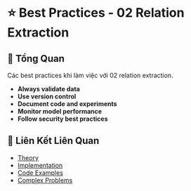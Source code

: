 # ⭐ Best Practices - 02 Relation Extraction

## 🎯 Tổng Quan

Các best practices khi làm việc với 02 relation extraction.

- **Always validate data**
- **Use version control**
- **Document code and experiments**
- **Monitor model performance**
- **Follow security best practices**

## 🔗 Liên Kết Liên Quan

- [Theory](./THEORY_02_relation_extraction.md)
- [Implementation](./IMPLEMENTATION_02_relation_extraction.md)
- [Code Examples](./CODE_EXAMPLES_02_relation_extraction.md)
- [Complex Problems](./COMPLEX_PROBLEMS.md)

